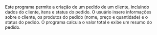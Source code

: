 Este programa permite a criação de um pedido de um cliente, incluindo dados do cliente, itens e status do pedido. O usuário insere informações sobre o cliente, os produtos do pedido (nome, preço e quantidade) e o status do pedido.
O programa calcula o valor total e exibe um resumo do pedido.
